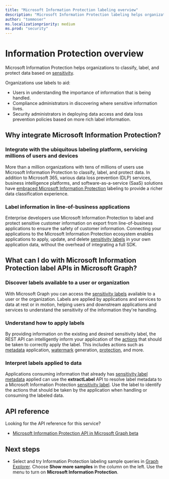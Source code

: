 ```yaml
---
title: "Microsoft Information Protection labeling overview"
description: "Microsoft Information Protection labeling helps organizations to classify, label, and protect data based on Office 365 Security and Compliance Center Sensitivity Labels."
author: "tommoser"
ms.localizationpriority: medium
ms.prod: "security"
---
```


# Information Protection overview

Microsoft Information Protection helps organizations to classify, label, and protect data based on [sensitivity](/Office365/SecurityCompliance/sensitivity-labels). 

Organizations use labels to aid:

* Users in understanding the importance of information that is being handled.
* Compliance administrators in discovering where sensitive information lives. 
* Security administrators in deploying data access and data loss prevention policies based on more rich label information.

## Why integrate Microsoft Information Protection? 

### Integrate with the ubiquitous labeling platform, servicing millions of users and devices

More than a million organizations with tens of millions of users use Microsoft Information Protection to classify, label, and protect data.  In addition to Microsoft 365, various data loss prevention (DLP) services, business intelligence platforms, and software-as-a-service (SaaS) solutions have [embraced Microsoft Information Protection](https://www.microsoft.com/security/technology/information-protection) labeling to provide a richer data classification experience. 

### Label information in line-of-business applications

Enterprise developers use Microsoft Information Protection to label and protect sensitive customer information on export from line-of-business applications to ensure the safety of customer information. Connecting your applications to the Microsoft Information Protection ecosystem enables applications to apply, update, and delete [sensitivity labels](/Office365/SecurityCompliance/sensitivity-labels) in your own application data, without the overhead of integrating a full SDK.

## What can I do with Microsoft Information Protection label APIs in Microsoft Graph? 

### Discover labels available to a user or organization

With Microsoft Graph you can access the [sensitivity labels](/graph/api/security-sensitivitylabel?view=graph-rest-beta) available to a user or the organization. Labels are applied by applications and services to data at rest or in motion, helping users and downstream applications and services to understand the sensitivity of the information they're handling.

### Understand how to apply labels

By providing information on the existing and desired sensitivity label, the REST API can intelligently inform your application of the [actions](/graph/api/resources/security-informationprotectionaction?view=graph-rest-beta) that should be taken to correctly apply the label. This includes actions such as [metadata](/graph/api/resources/security-metadataaction?view=graph-rest-beta) application, [watermark](/graph/api/resources/security-addwatermarkaction?view=graph-rest-beta) generation, [protection](/graph/api/resources/security-protectbytemplateaction?view=graph-rest-beta), and more.

### Interpret labels applied to data

Applications consuming information that already has [sensitivity label metadata](/graph/api/resources/security-metadataaction?view=graph-rest-beta) applied can use the **extractLabel** API to resolve label metadata to a Microsoft Information Protection [sensitivity label](/graph/api/resources/security-informationprotectionlabel.md?view=graph-rest-beta). Use the label to identify the actions that should be taken by the application when handling or consuming the labeled data. 

## API reference

Looking for the API reference for this service?

- [Microsoft Information Protection API in Microsoft Graph beta](/graph/api/resources/security-informationprotectionlabel?view=graph-rest-beta)

## Next steps

- Select and try Information Protection labeling sample queries in [Graph Explorer](https://developer.microsoft.com/graph/graph-explorer). Choose **Show more samples** in the column on the left. Use the menu to turn on **Microsoft Information Protection**.
